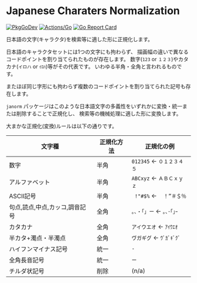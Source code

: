 # Japanese Charaters Normalization

[![PkgGoDev](https://pkg.go.dev/badge/github.com/koron-go/janorm)](https://pkg.go.dev/github.com/koron-go/janorm)
[![Actions/Go](https://github.com/koron-go/janorm/workflows/Go/badge.svg)](https://github.com/koron-go/janorm/actions?query=workflow%3AGo)
[![Go Report Card](https://goreportcard.com/badge/github.com/koron-go/janorm)](https://goreportcard.com/report/github.com/koron-go/janorm)

日本語の文字(キャラクタ)を検索等に適した形に正規化します。

日本語のキャラクタセットには1つの文字にも拘わらず、
描画幅の違いで異なるコードポイントを割り当てられたものが存在します。
数字(`123` or `１２３`)やカタカナ(`イロハ` or `ｲﾛﾊ`)等がその代表です。
いわゆる半角・全角と言われるものです。

またほぼ同じ字形にも拘わらず複数のコードポイントを割り当てられた記号も存在します。

`janorm` パッケージはこのような日本語文字の多義性をいずれかに変換・統一または削除することで正規化し、
検索等の機械処理に適した形に変換します。

大まかな正規化(変換)ルールは以下の通りです。

文字種 | 正規化方法 | 正規化の例
-------|------------|----------
数字   |半角        |`012345` ← `０１２３４５`
アルファベット|半角 |`ABCxyz` ← `ＡＢＣｘｙｚ`
ASCII記号|半角      |` !"#$%` ← `　！”＃＄％`
句点,読点,中点,カッコ,調音記号|全角|`。、・「」ー` ← `｡､･｢｣ｰ`
カタカナ|全角       |`アイウエオ` ← `ｱｲｳｴｵ`
半カタ+濁点・半濁点|全角|`ヴガギグ` ← `ｳﾞｶﾞｷﾞｸﾞ`
ハイフンマイナス記号|統一|`-`
全角長音記号|統一|`ー`
チルダ状記号|削除|(n/a)
